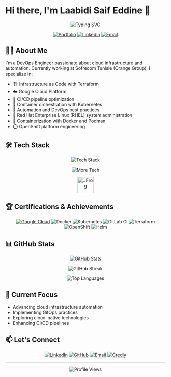 # Hi there, I'm Laabidi Saif Eddine 👋

<div align="center">
  
  ![Typing SVG](https://readme-typing-svg.demolab.com?font=Fira+Code&duration=3000&pause=1000&color=2F81F7&center=true&vCenter=true&width=435&lines=DevOps+Engineer;Cloud+Infrastructure+Expert;Automation+Enthusiast;SAFe+for+Teams+Certified;Kubernetes+OpenShift+Engineer)


  [![Portfolio](https://img.shields.io/badge/Portfolio-4CAF50?style=for-the-badge&logo=github&logoColor=white)](https://xxxxxxxxxxxxxxxx)
  [![LinkedIn](https://img.shields.io/badge/LinkedIn-0077B5?style=for-the-badge&logo=linkedin&logoColor=white)](https://www.linkedin.com/in/saif-eddine-laabidi-41882a189)
  [![Email](https://img.shields.io/badge/Email-D14836?style=for-the-badge&logo=gmail&logoColor=white)](mailto:SeifEddine.Laabidi@esprit.tn)
  
</div>

## 👨‍💻 About Me

I'm a DevOps Engineer passionate about cloud infrastructure and automation. Currently working at Sofrecom Tunisie (Orange Group), I specialize in:

- 🏗️ Infrastructure as Code with Terraform
- ☁️ Google Cloud Platform
- 🔄 CI/CD pipeline optimization
- 🐳 Container orchestration with Kubernetes
- 🚀 Automation and DevOps best practices
- 🔴 Red Hat Enterprise Linux (RHEL) system administration
- 🐋 Containerization with Docker and Podman
- ⭕ OpenShift platform engineering

## 🛠️ Tech Stack

<div align="center">
  
  ![Tech Stack](https://skillicons.dev/icons?i=gcp,kubernetes,gitlab,docker,terraform,jenkins,redhat,openshift,ansible)
  
  ![More Tech](https://skillicons.dev/icons?i=maven,gradle,python,nginx,git,github,grafana,prometheus,linux,)

  <!-- Custom Icons for tools without official skillicons -->
  <img src="https://www.vectorlogo.zone/logos/jfrog/jfrog-icon.svg" alt="JFrog" width="50" height="50"/>  
</div>

## 🏆 Certifications & Achievements

<div align="center">
  
  [![Google Cloud](https://img.shields.io/badge/Google_Cloud-4285F4?style=for-the-badge&logo=google-cloud&logoColor=white)](https://www.credly.com/users/hamza-taoujouti.39b33a11)
  ![Docker](https://img.shields.io/badge/Docker-2496ED?style=for-the-badge&logo=docker&logoColor=white)
  ![Kubernetes](https://img.shields.io/badge/Kubernetes-326CE5?style=for-the-badge&logo=kubernetes&logoColor=white)
  ![GitLab CI](https://img.shields.io/badge/GitLab_CI-FC6D26?style=for-the-badge&logo=gitlab&logoColor=white)
  ![Terraform](https://img.shields.io/badge/Terraform-7B42BC?style=for-the-badge&logo=terraform&logoColor=white)
  ![OpenShift](https://img.shields.io/badge/OpenShift-EE0000?style=for-the-badge&logo=redhatopenshift&logoColor=white)
  ![Helm](https://img.shields.io/badge/Helm-0F1689?style=for-the-badge&logo=helm&logoColor=white)
  
</div>

## 📊 GitHub Stats

<div align="center">
  
  ![GitHub Stats](https://github-readme-stats.vercel.app/api?username=saifEddineLaabidi&show_icons=true&theme=tokyonight)
  
  ![GitHub Streak](https://github-readme-streak-stats.herokuapp.com/?user=saifEddineLaabidi&theme=tokyonight)
  
  ![Top Languages](https://github-readme-stats.vercel.app/api/top-langs/?username=saifEddineLaabidi&layout=compact&theme=tokyonight)
  
</div>

## 🌱 Current Focus

- Advancing cloud infrastructure automation
- Implementing GitOps practices
- Exploring cloud-native technologies
- Enhancing CI/CD pipelines

## 📫 Let's Connect

<div align="center">
  
  [![LinkedIn](https://img.shields.io/badge/LinkedIn-0077B5?style=for-the-badge&logo=linkedin&logoColor=white)](https://www.linkedin.com/in/saif-eddine-laabidi-41882a189)
  [![GitHub](https://img.shields.io/badge/GitHub-100000?style=for-the-badge&logo=github&logoColor=white)](https://github.com/saifEddineLaabidi)
  [![Email](https://img.shields.io/badge/Email-D14836?style=for-the-badge&logo=gmail&logoColor=white)](mailto:SeifEddine.Laabidi@esprit.tn)
  [![Credly](https://img.shields.io/badge/Credly-FF6B00?style=for-the-badge&logo=credly&logoColor=white)](https://xxxxxxxxxxxxxx)
  
</div>

---
<div align="center">
  
  ![Profile Views](https://komarev.com/ghpvc/?username=saifEddineLaabidi&color=blue&style=for-the-badge)
  
</div>
